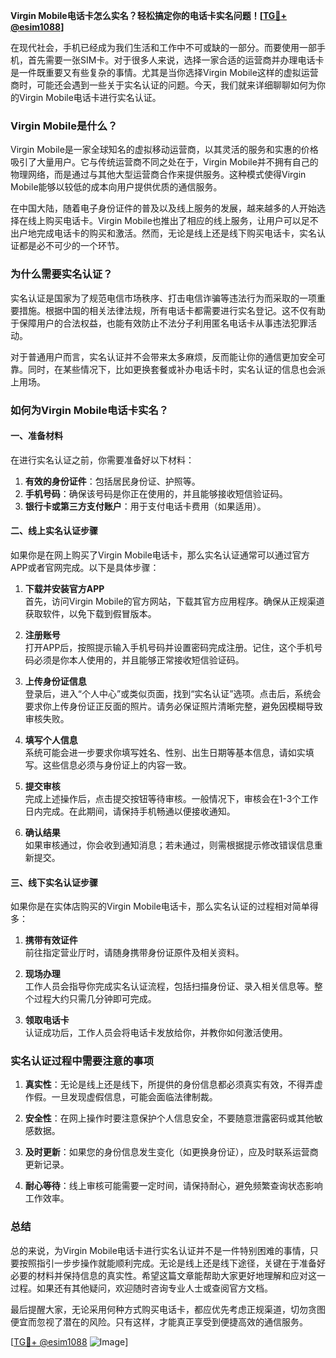 **Virgin Mobile电话卡怎么实名？轻松搞定你的电话卡实名问题！[[TG💪+ @esim1088](https://t.me/s/esim1088)]**

在现代社会，手机已经成为我们生活和工作中不可或缺的一部分。而要使用一部手机，首先需要一张SIM卡。对于很多人来说，选择一家合适的运营商并办理电话卡是一件既重要又有些复杂的事情。尤其是当你选择Virgin Mobile这样的虚拟运营商时，可能还会遇到一些关于实名认证的问题。今天，我们就来详细聊聊如何为你的Virgin Mobile电话卡进行实名认证。

### Virgin Mobile是什么？

Virgin Mobile是一家全球知名的虚拟移动运营商，以其灵活的服务和实惠的价格吸引了大量用户。它与传统运营商不同之处在于，Virgin Mobile并不拥有自己的物理网络，而是通过与其他大型运营商合作来提供服务。这种模式使得Virgin Mobile能够以较低的成本向用户提供优质的通信服务。

在中国大陆，随着电子身份证件的普及以及线上服务的发展，越来越多的人开始选择在线上购买电话卡。Virgin Mobile也推出了相应的线上服务，让用户可以足不出户地完成电话卡的购买和激活。然而，无论是线上还是线下购买电话卡，实名认证都是必不可少的一个环节。

### 为什么需要实名认证？

实名认证是国家为了规范电信市场秩序、打击电信诈骗等违法行为而采取的一项重要措施。根据中国的相关法律法规，所有电话卡都需要进行实名登记。这不仅有助于保障用户的合法权益，也能有效防止不法分子利用匿名电话卡从事违法犯罪活动。

对于普通用户而言，实名认证并不会带来太多麻烦，反而能让你的通信更加安全可靠。同时，在某些情况下，比如更换套餐或补办电话卡时，实名认证的信息也会派上用场。

### 如何为Virgin Mobile电话卡实名？

#### 一、准备材料

在进行实名认证之前，你需要准备好以下材料：

1. **有效的身份证件**：包括居民身份证、护照等。
2. **手机号码**：确保该号码是你正在使用的，并且能够接收短信验证码。
3. **银行卡或第三方支付账户**：用于支付电话卡费用（如果适用）。

#### 二、线上实名认证步骤

如果你是在网上购买了Virgin Mobile电话卡，那么实名认证通常可以通过官方APP或者官网完成。以下是具体步骤：

1. **下载并安装官方APP**  
   首先，访问Virgin Mobile的官方网站，下载其官方应用程序。确保从正规渠道获取软件，以免下载到假冒版本。

2. **注册账号**  
   打开APP后，按照提示输入手机号码并设置密码完成注册。记住，这个手机号码必须是你本人使用的，并且能够正常接收短信验证码。

3. **上传身份证信息**  
   登录后，进入“个人中心”或类似页面，找到“实名认证”选项。点击后，系统会要求你上传身份证正反面的照片。请务必保证照片清晰完整，避免因模糊导致审核失败。

4. **填写个人信息**  
   系统可能会进一步要求你填写姓名、性别、出生日期等基本信息，请如实填写。这些信息必须与身份证上的内容一致。

5. **提交审核**  
   完成上述操作后，点击提交按钮等待审核。一般情况下，审核会在1-3个工作日内完成。在此期间，请保持手机畅通以便接收通知。

6. **确认结果**  
   如果审核通过，你会收到通知消息；若未通过，则需根据提示修改错误信息重新提交。

#### 三、线下实名认证步骤

如果你是在实体店购买的Virgin Mobile电话卡，那么实名认证的过程相对简单得多：

1. **携带有效证件**  
   前往指定营业厅时，请随身携带身份证原件及相关资料。

2. **现场办理**  
   工作人员会指导你完成实名认证流程，包括扫描身份证、录入相关信息等。整个过程大约只需几分钟即可完成。

3. **领取电话卡**  
   认证成功后，工作人员会将电话卡发放给你，并教你如何激活使用。

### 实名认证过程中需要注意的事项

1. **真实性**：无论是线上还是线下，所提供的身份信息都必须真实有效，不得弄虚作假。一旦发现虚假信息，可能会面临法律制裁。
   
2. **安全性**：在网上操作时要注意保护个人信息安全，不要随意泄露密码或其他敏感数据。

3. **及时更新**：如果您的身份信息发生变化（如更换身份证），应及时联系运营商更新记录。

4. **耐心等待**：线上审核可能需要一定时间，请保持耐心，避免频繁查询状态影响工作效率。

### 总结

总的来说，为Virgin Mobile电话卡进行实名认证并不是一件特别困难的事情，只要按照指引一步步操作就能顺利完成。无论是线上还是线下途径，关键在于准备好必要的材料并保持信息的真实性。希望这篇文章能帮助大家更好地理解和应对这一过程。如果还有其他疑问，欢迎随时咨询专业人士或查阅官方文档。

最后提醒大家，无论采用何种方式购买电话卡，都应优先考虑正规渠道，切勿贪图便宜而忽视了潜在的风险。只有这样，才能真正享受到便捷高效的通信服务。

[[TG💪+ @esim1088](https://t.me/s/esim1088) ![Image](https://i.postimg.cc/4NQfJmqS/Snipaste-2025-05-13-00-14-12.png)]